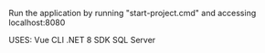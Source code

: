 Run the application by running "start-project.cmd" and accessing localhost:8080

USES:
Vue CLI
.NET 8 SDK
SQL Server
